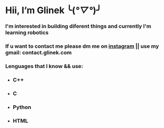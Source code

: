 # Hii, I’m Glinek ╰(*°▽°*)╯

### I'm interested in building diferent things and currently I'm learning robotics
### If u want to contact me please dm me on [instagram](https://www.instagram.com/glinek_tronic/) || use my gmail: contact.glinek.com
### Lenguages that I know && use:
* ### C++
* ### C
* ### Python
* ### HTML


